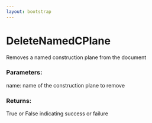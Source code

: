 ```yaml
---
layout: bootstrap
---
```


# DeleteNamedCPlane

Removes a named construction plane from the document
          

### Parameters:

name: name of the construction plane to remove
        

### Returns:


True or False indicating success or failure
        


